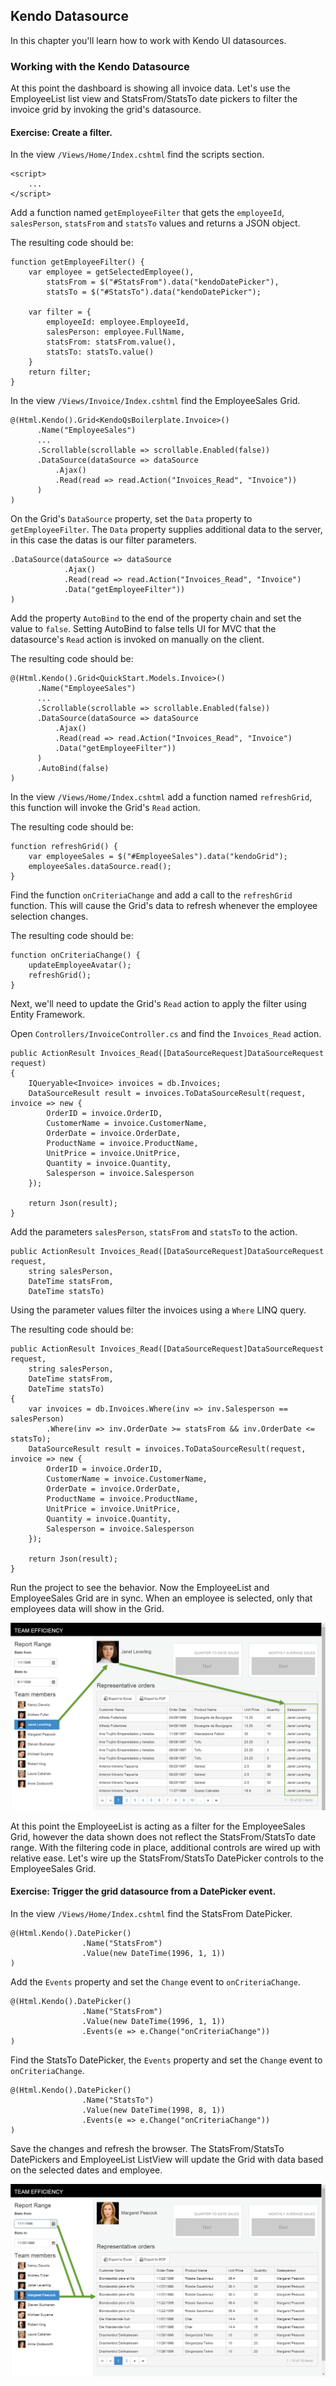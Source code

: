 ## Kendo Datasource

In this chapter you'll learn how to work with Kendo UI datasources.

### Working with the Kendo Datasource

At this point the dashboard is showing all invoice data. Let's use the EmployeeList list view and StatsFrom/StatsTo date pickers to filter the invoice grid by invoking the grid's datasource. 

<h4 class="exercise-start">
    <b>Exercise</b>: Create a filter.
</h4>

In the view `/Views/Home/Index.cshtml` find the scripts section.

	<script>
		...
    </script>
	
Add a function named `getEmployeeFilter` that gets the `employeeId`, `salesPerson`, `statsFrom` and `statsTo` values and returns a JSON object. 

The resulting code should be:

    function getEmployeeFilter() {
        var employee = getSelectedEmployee(),
            statsFrom = $("#StatsFrom").data("kendoDatePicker"),
            statsTo = $("#StatsTo").data("kendoDatePicker");

        var filter = {
            employeeId: employee.EmployeeId,
            salesPerson: employee.FullName,
            statsFrom: statsFrom.value(),
            statsTo: statsTo.value()
        }
        return filter;
    }

In the view `/Views/Invoice/Index.cshtml` find the EmployeeSales Grid.    
	
	@(Html.Kendo().Grid<KendoQsBoilerplate.Invoice>()
	      .Name("EmployeeSales")
		  ...
	      .Scrollable(scrollable => scrollable.Enabled(false))
	      .DataSource(dataSource => dataSource
	          .Ajax()
	          .Read(read => read.Action("Invoices_Read", "Invoice"))
	      )
	)

On the Grid's `DataSource` property, set the `Data` property to `getEmployeeFilter`. The `Data` property supplies additional data to the server, in this case the datas is our filter parameters.

    .DataSource(dataSource => dataSource
                .Ajax()
                .Read(read => read.Action("Invoices_Read", "Invoice")
                .Data("getEmployeeFilter"))
    )

Add the property `AutoBind` to the end of the property chain and set the value to `false`. Setting AutoBind to false tells UI for MVC that the datasource's `Read` action is invoked on manually on the client.

The resulting code should be:

	@(Html.Kendo().Grid<QuickStart.Models.Invoice>()
	      .Name("EmployeeSales")
	      ...
	      .Scrollable(scrollable => scrollable.Enabled(false))
	      .DataSource(dataSource => dataSource
	          .Ajax()
	          .Read(read => read.Action("Invoices_Read", "Invoice")
	          .Data("getEmployeeFilter"))
	      )
		  .AutoBind(false)
	)
    
In the view `/Views/Home/Index.cshtml` add a function named `refreshGrid`, this function will invoke the Grid's `Read` action.

The resulting code should be:

	function refreshGrid() {
        var employeeSales = $("#EmployeeSales").data("kendoGrid");
        employeeSales.dataSource.read();
    }

Find the function `onCriteriaChange` and add a call to the `refreshGrid` function. This will cause the Grid's data to refresh whenever the employee selection changes.

The resulting code should be:

	function onCriteriaChange() {
        updateEmployeeAvatar();
        refreshGrid();
	}

Next, we'll need to update the Grid's `Read` action to apply the filter using Entity Framework.

Open `Controllers/InvoiceController.cs` and find the `Invoices_Read` action.

    public ActionResult Invoices_Read([DataSourceRequest]DataSourceRequest request)
    {
        IQueryable<Invoice> invoices = db.Invoices;
        DataSourceResult result = invoices.ToDataSourceResult(request, invoice => new {
            OrderID = invoice.OrderID,
            CustomerName = invoice.CustomerName,
            OrderDate = invoice.OrderDate,
            ProductName = invoice.ProductName,
            UnitPrice = invoice.UnitPrice,
            Quantity = invoice.Quantity,
            Salesperson = invoice.Salesperson
        });

        return Json(result);
    }

Add the parameters `salesPerson`, `statsFrom` and `statsTo` to the action.

    public ActionResult Invoices_Read([DataSourceRequest]DataSourceRequest request,
        string salesPerson,
        DateTime statsFrom, 
        DateTime statsTo)

Using the parameter values filter the invoices using a `Where` LINQ query.
  
The resulting code should be:

    public ActionResult Invoices_Read([DataSourceRequest]DataSourceRequest request,
        string salesPerson,
        DateTime statsFrom, 
        DateTime statsTo)
    {
        var invoices = db.Invoices.Where(inv => inv.Salesperson == salesPerson)
            .Where(inv => inv.OrderDate >= statsFrom && inv.OrderDate <= statsTo);
        DataSourceResult result = invoices.ToDataSourceResult(request, invoice => new {
            OrderID = invoice.OrderID,
            CustomerName = invoice.CustomerName,
            OrderDate = invoice.OrderDate,
            ProductName = invoice.ProductName,
            UnitPrice = invoice.UnitPrice,
            Quantity = invoice.Quantity,
            Salesperson = invoice.Salesperson
        });

        return Json(result);
    }

Run the project to see the behavior. Now the EmployeeList and EmployeeSales Grid are in sync. When an employee is selected, only that employees data will show in the Grid.

![](images/chapter7/datasource-filter.jpg)

<div class="exercise-end"></div>

At this point the EmployeeList is acting as a filter for the EmployeeSales Grid, however the data shown does not reflect the StatsFrom/StatsTo date range. With the filtering code in place, additional controls are wired up with relative ease. Let's wire up the StatsFrom/StatsTo DatePicker controls to the EmployeeSales Grid.

<h4 class="exercise-start">
    <b>Exercise</b>: Trigger the grid datasource from a DatePicker event.
</h4>

In the view `/Views/Home/Index.cshtml` find the StatsFrom DatePicker.

    @(Html.Kendo().DatePicker()
                    .Name("StatsFrom")
                    .Value(new DateTime(1996, 1, 1))
	)
                    
Add the `Events` property and set the `Change` event to `onCriteriaChange`.

    @(Html.Kendo().DatePicker()
                    .Name("StatsFrom")
                    .Value(new DateTime(1996, 1, 1))
                    .Events(e => e.Change("onCriteriaChange"))
	)

Find the StatsTo DatePicker,  the `Events` property and set the `Change` event to `onCriteriaChange`.

    @(Html.Kendo().DatePicker()
			        .Name("StatsTo")
			        .Value(new DateTime(1998, 8, 1))
			        .Events(e => e.Change("onCriteriaChange"))
	)

Save the changes and refresh the browser. The StatsFrom/StatsTo DatePickers and EmployeeList ListView will update the Grid with data based on the selected dates and employee.

![](images/chapter7/datasource-filter2.jpg)

<div class="exercise-end"></div>